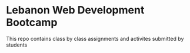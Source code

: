 # Lebanon Web Development Bootcamp

This repo contains class by class assignments and activites submitted by students